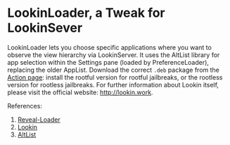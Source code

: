 # LookinLoader, a Tweak for LookinSever

LookinLoader lets you choose specific applications where you want to observe the view hierarchy via LookinServer.
It uses the AltList library for app selection within the Settings pane (loaded by PreferenceLoader), replacing the older AppList.
Download the correct `.deb` package from the [Action page](https://github.com/retX0/LookinLoader/actions): install the rootful version for rootful jailbreaks, or the rootless version for rootless jailbreaks.
For further information about Lookin itself, please visit the official website: http://lookin.work.

References:
1. [Reveal-Loader](https://github.com/jkyin/Reveal-Loader)
2. [Lookin](https://lookin.work/)
3. [AltList](https://github.com/opa334/AltList/)


